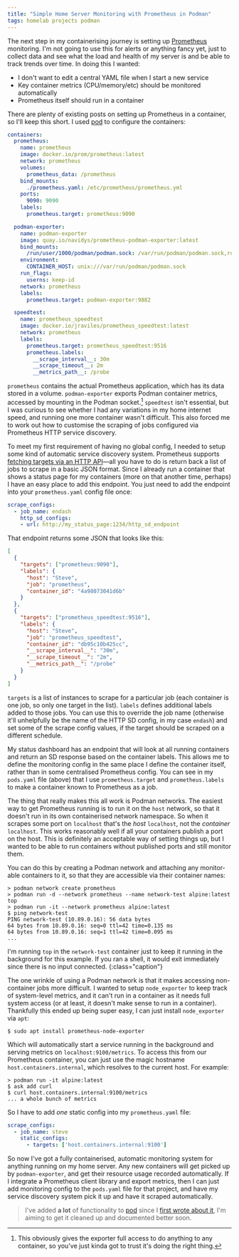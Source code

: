 ```yaml
---
title: "Simple Home Server Monitoring with Prometheus in Podman"
tags: homelab projects podman
---
```


The next step in my containerising journey is setting up [Prometheus][prometheus] monitoring. I'm not going to use this for alerts or anything fancy yet, just to collect data and see what the load and health of my server is and be able to track trends over time. In doing this I wanted:

[prometheus]: http://prometheus.io

- I don't want to edit a central YAML file when I start a new service
- Key container metrics (CPU/memory/etc) should be monitored automatically
- Prometheus itself should run in a container

There are plenty of existing posts on setting up Prometheus in a container, so I'll keep this short. I used [pod][pod] to configure the containers:

[pod]: https://codeberg.org/willhbr/pod

```yaml
containers:
  prometheus:
    name: prometheus
    image: docker.io/prom/prometheus:latest
    network: prometheus
    volumes:
      prometheus_data: /prometheus
    bind_mounts:
      ./prometheus.yaml: /etc/prometheus/prometheus.yml
    ports:
      9090: 9090
    labels:
      prometheus.target: prometheus:9090

  podman-exporter:
    name: podman-exporter
    image: quay.io/navidys/prometheus-podman-exporter:latest
    bind_mounts:
      /run/user/1000/podman/podman.sock: /var/run/podman/podman.sock,ro
    environment:
      CONTAINER_HOST: unix:///var/run/podman/podman.sock
    run_flags:
      userns: keep-id
    network: prometheus
    labels:
      prometheus.target: podman-exporter:9882

  speedtest:
    name: prometheus_speedtest
    image: docker.io/jraviles/prometheus_speedtest:latest
    network: prometheus
    labels:
      prometheus.target: prometheus_speedtest:9516
      prometheus.labels:
        __scrape_interval__: 30m
        __scrape_timeout__: 2m
        __metrics_path__: /probe
```

`prometheus` contains the actual Prometheus application, which has its data stored in a volume. `podman-exporter` exports Podman container metrics, accessed by mounting in the Podman socket.[^socket] `speedtest` isn't essential, but I was curious to see whether I had any variations in my home internet speed, and running one more container wasn't difficult. This also forced me to work out how to customise the scraping of jobs configured via Prometheus HTTP service discovery.

[^socket]: This obviously gives the exporter full access to do anything to any container, so you've just kinda got to trust it's doing the right thing.

To meet my first requirement of having no global config, I needed to setup some kind of automatic service discovery system. Prometheus supports [fetching targets via an HTTP API](https://prometheus.io/docs/prometheus/latest/http_sd/)—all you have to do is return back a list of jobs to scrape in a basic JSON format. Since I already run a container that shows a status page for my containers (more on that another time, perhaps) I have an easy place to add this endpoint. You just need to add the endpoint into your `prometheus.yaml` config file once:

```yaml
scrape_configs:
  - job_name: endash
    http_sd_configs:
    - url: http://my_status_page:1234/http_sd_endpoint
```

That endpoint returns some JSON that looks like this:

```json
[
  {
    "targets": ["prometheus:9090"],
    "labels": {
      "host": "Steve",
      "job": "prometheus",
      "container_id": "4a98073041d6b"
    }
  },
  {
    "targets": ["prometheus_speedtest:9516"],
    "labels": {
      "host": "Steve",
      "job": "prometheus_speedtest",
      "container_id": "db95c10b425cc",
      "__scrape_interval__": "30m",
      "__scrape_timeout__": "2m",
      "__metrics_path__": "/probe"
    }
  }
]
```

`targets` is a list of instances to scrape for a particular job (each container is one job, so only one target in the list). `labels` defines additional labels added to those jobs. You can use this to override the job name (otherwise it'll unhelpfully be the name of the HTTP SD config, in my case `endash`) and set some of the scrape config values, if the target should be scraped on a different schedule.

My status dashboard has an endpoint that will look at all running containers and return an SD response based on the container labels. This allows me to define the monitoring config in the same place I define the container itself, rather than in some centralised Prometheus config. You can see in my `pods.yaml` file (above) that I use `prometheus.target` and `prometheus.labels` to make a container known to Prometheus as a job.

The thing that really makes this all work is Podman networks. The easiest way to get Prometheus running is to run it on the `host` network, so that it doesn't run in its own containerised network namespace. So when it scrapes some port on `localhost` that's the _host_ `localhost`, not the _container_ `localhost`. This works reasonably well if all your containers publish a port on the host. This is definitely an acceptable way of setting things up, but I wanted to be able to run containers without published ports and still monitor them.

You can do this by creating a Podman network and attaching any monitor-able containers to it, so that they are accessible via their container names:

```shell
> podman network create prometheus
> podman run -d --network prometheus --name network-test alpine:latest top
> podman run -it --network prometheus alpine:latest
$ ping network-test
PING network-test (10.89.0.16): 56 data bytes
64 bytes from 10.89.0.16: seq=0 ttl=42 time=0.135 ms
64 bytes from 10.89.0.16: seq=1 ttl=42 time=0.095 ms
...
```

I'm running `top` in the `network-test` container just to keep it running in the background for this example. If you ran a shell, it would exit immediately since there is no input connected.
{:class="caption"}

The one wrinkle of using a Podman network is that it makes accessing non-container jobs more difficult. I wanted to setup `node_exporter` to keep track of system-level metrics, and it can't run in a container as it needs full system access (or at least, it doesn't make sense to run in a container). Thankfully this ended up being super easy, I can just install `node_exporter` via `apt`:

```shell
$ sudo apt install prometheus-node-exporter
```

Which will automatically start a service running in the background and serving metrics on `localhost:9100/metrics`. To access this from our Prometheus container, you can just use the magic hostname `host.containers.internal`, which resolves to the current host. For example:

```shell
> podman run -it alpine:latest
$ ask add curl
$ curl host.containers.internal:9100/metrics
... a whole bunch of metrics
```

So I have to add _one_ static config into my `prometheus.yaml` file:

```yaml
scrape_configs:
  - job_name: steve
    static_configs:
      - targets: ['host.containers.internal:9100']
```

So now I've got a fully containerised, automatic monitoring system for anything running on my home server. Any new containers will get picked up by `podman-exporter`, and get their resource usage recorded automatically. If I integrate a Prometheus client library and export metrics, then I can just add monitoring config to the `pods.yaml` file for that project, and have my service discovery system pick it up and have it scraped automatically.

> I've added **a lot** of functionality to [pod][pod] since I [first wrote about it](/2023/06/08/pod-the-container-manager/), I'm aiming to get it cleaned up and documented better soon.
